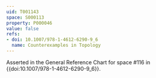 ```yaml
---
uid: T001143
space: S000113
property: P000046
value: false
refs:
- doi: 10.1007/978-1-4612-6290-9_6
  name: Counterexamples in Topology
---
```


Asserted in the General Reference Chart for space #116 in
{{doi:10.1007/978-1-4612-6290-9_6}}.
